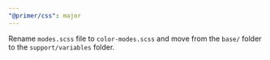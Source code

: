 ```yaml
---
"@primer/css": major
---
```


Rename `modes.scss` file to `color-modes.scss` and move from the `base/` folder to the `support/variables` folder.
